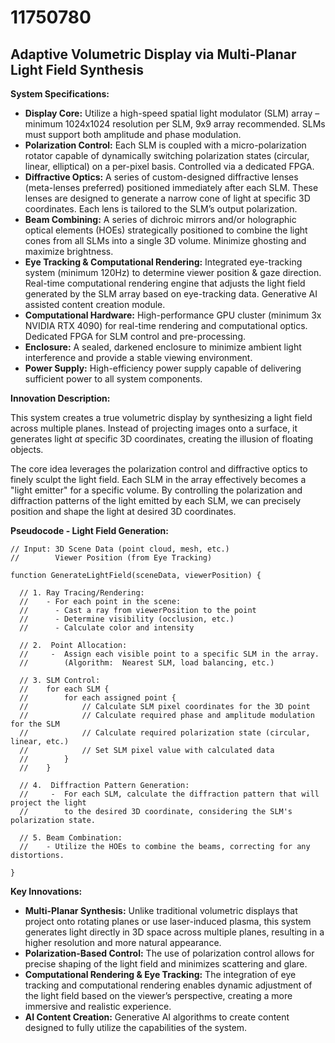 # 11750780

## Adaptive Volumetric Display via Multi-Planar Light Field Synthesis

**System Specifications:**

*   **Display Core:** Utilize a high-speed spatial light modulator (SLM) array – minimum 1024x1024 resolution per SLM, 9x9 array recommended.  SLMs must support both amplitude and phase modulation.
*   **Polarization Control:** Each SLM is coupled with a micro-polarization rotator capable of dynamically switching polarization states (circular, linear, elliptical) on a per-pixel basis. Controlled via a dedicated FPGA.
*   **Diffractive Optics:** A series of custom-designed diffractive lenses (meta-lenses preferred) positioned immediately after each SLM. These lenses are designed to generate a narrow cone of light at specific 3D coordinates.  Each lens is tailored to the SLM’s output polarization.
*   **Beam Combining:**  A series of dichroic mirrors and/or holographic optical elements (HOEs) strategically positioned to combine the light cones from all SLMs into a single 3D volume.  Minimize ghosting and maximize brightness.
*   **Eye Tracking & Computational Rendering:** Integrated eye-tracking system (minimum 120Hz) to determine viewer position & gaze direction.  Real-time computational rendering engine that adjusts the light field generated by the SLM array based on eye-tracking data.  Generative AI assisted content creation module.
*   **Computational Hardware:** High-performance GPU cluster (minimum 3x NVIDIA RTX 4090) for real-time rendering and computational optics. Dedicated FPGA for SLM control and pre-processing.
*   **Enclosure:**  A sealed, darkened enclosure to minimize ambient light interference and provide a stable viewing environment.
*   **Power Supply:**  High-efficiency power supply capable of delivering sufficient power to all system components.

**Innovation Description:**

This system creates a true volumetric display by synthesizing a light field across multiple planes.  Instead of projecting images onto a surface, it generates light *at* specific 3D coordinates, creating the illusion of floating objects. 

The core idea leverages the polarization control and diffractive optics to finely sculpt the light field. Each SLM in the array effectively becomes a "light emitter" for a specific volume. By controlling the polarization and diffraction patterns of the light emitted by each SLM, we can precisely position and shape the light at desired 3D coordinates.  

**Pseudocode - Light Field Generation:**

```
// Input: 3D Scene Data (point cloud, mesh, etc.)
//        Viewer Position (from Eye Tracking)

function GenerateLightField(sceneData, viewerPosition) {

  // 1. Ray Tracing/Rendering:
  //    - For each point in the scene:
  //      - Cast a ray from viewerPosition to the point
  //      - Determine visibility (occlusion, etc.)
  //      - Calculate color and intensity

  // 2.  Point Allocation:
  //     -  Assign each visible point to a specific SLM in the array.  
  //        (Algorithm:  Nearest SLM, load balancing, etc.)

  // 3. SLM Control:
  //    for each SLM {
  //        for each assigned point {
  //            // Calculate SLM pixel coordinates for the 3D point
  //            // Calculate required phase and amplitude modulation for the SLM
  //            // Calculate required polarization state (circular, linear, etc.)
  //            // Set SLM pixel value with calculated data
  //        }
  //    }

  // 4.  Diffraction Pattern Generation:
  //     -  For each SLM, calculate the diffraction pattern that will project the light 
  //        to the desired 3D coordinate, considering the SLM's polarization state.

  // 5. Beam Combination:
  //    - Utilize the HOEs to combine the beams, correcting for any distortions.

}
```

**Key Innovations:**

*   **Multi-Planar Synthesis:** Unlike traditional volumetric displays that project onto rotating planes or use laser-induced plasma, this system generates light directly in 3D space across multiple planes, resulting in a higher resolution and more natural appearance.
*   **Polarization-Based Control:** The use of polarization control allows for precise shaping of the light field and minimizes scattering and glare.
*   **Computational Rendering & Eye Tracking:** The integration of eye tracking and computational rendering enables dynamic adjustment of the light field based on the viewer’s perspective, creating a more immersive and realistic experience.
*   **AI Content Creation:** Generative AI algorithms to create content designed to fully utilize the capabilities of the system.